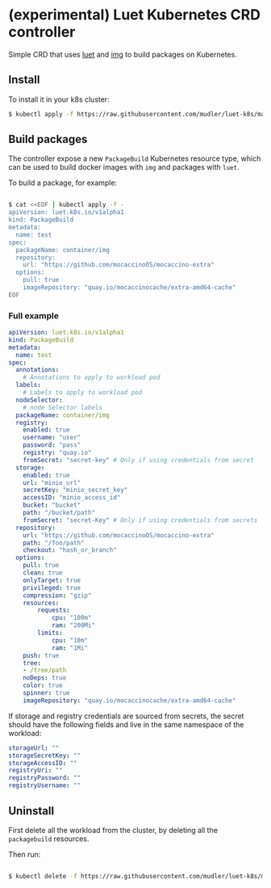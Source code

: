 # (experimental) Luet Kubernetes CRD controller

Simple CRD that uses [luet](https://github.com/mudler/luet) and [img](https://github.com/genuinetools/img) to build packages on Kubernetes.

## Install

To install it in your k8s cluster:

```bash
$ kubectl apply -f https://raw.githubusercontent.com/mudler/luet-k8s/master/hack/kube.yaml
```

## Build packages

The controller expose a new `PackageBuild` Kubernetes resource type, which can be used to build docker images with `img` and packages with `luet`.

To build a package, for example:

```bash

$ cat <<EOF | kubectl apply -f -
apiVersion: luet.k8s.io/v1alpha1
kind: PackageBuild
metadata:
  name: test
spec:
  packageName: container/img
  repository: 
    url: "https://github.com/mocaccinoOS/mocaccino-extra"
  options:
    pull: true
    imageRepository: "quay.io/mocaccinocache/extra-amd64-cache"
EOF
```


### Full example


```yaml
apiVersion: luet.k8s.io/v1alpha1
kind: PackageBuild
metadata:
  name: test
spec:
  annotations:
    # Annotations to apply to workload pod
  labels:
    # Labels to apply to workload pod
  nodeSelector:
    # node Selector labels
  packageName: container/img
  registry:
    enabled: true
    username: "user"
    password: "pass"
    registry: "quay.io"
    fromSecret: "secret-key" # Only if using credentials from secret
  storage:
    enabled: true
    url: "minio_url"
    secretKey: "minio_secret_key"
    accessID: "minio_access_id"
    bucket: "bucket"
    path: "/bucket/path"
    fromSecret: "secret-Key" # Only if using credentials from secrets
  repository: 
    url: "https://github.com/mocaccinoOS/mocaccino-extra"
    path: "/foo/path"
    checkout: "hash_or_branch"
  options:
    pull: true
    clean: true
    onlyTarget: true
    privileged: true
    compression: "gzip"
    resources:
        requests:
            cpu: "100m"
            ram: "200Mi"
        limits:
            cpu: "10m"
            ram: "1Mi"
    push: true
    tree:
    - /tree/path
    noDeps: true
    color: true
    spinner: true
    imageRepository: "quay.io/mocaccinocache/extra-amd64-cache"
```

If storage and registry credentials are sourced from secrets, the secret should have the following fields and live in the same namespace of the workload:

```yaml
storageUrl: ""
storageSecretKey: ""
storageAccessID: ""
registryUri: ""
registryPassword: ""
registryUsername: ""
```

## Uninstall

First delete all the workload from the cluster, by deleting all the `packagebuild` resources.

Then run:

```bash

$ kubectl delete -f https://raw.githubusercontent.com/mudler/luet-k8s/master/hack/kube.yaml

```
